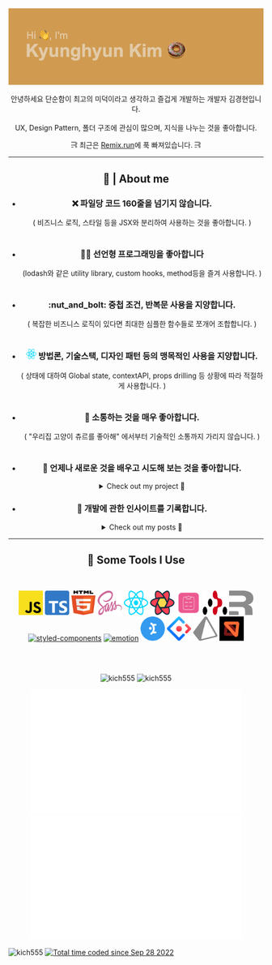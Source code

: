 <img src="pic/readme_header.png" />



<p align='center'>안녕하세요 단순함이 최고의 미덕이라고 생각하고 즐겁게 개발하는 개발자 김경현입니다.
<br/>
<br/>
UX, Design Pattern, 폴더 구조에 관심이 많으며, 지식을 나누는 것을 좋아합니다.
</p>
<p align='center'><img src="icons/remix.svg" alt="remix" width="12" height="12" /> 최근은 <a href="https://remix.run/">Remix.run</a>에 푹 빠져있습니다. <img src="icons/remix.svg" alt="remix" width="12" height="12" /></p>

<hr>
<h2 align='center' >🍩 | About me </h2>


<div id="user-content-toc">
  <ul align='center'>
    <li>
      <h3>❌ 파일당 코드 160줄을 넘기지 않습니다.</h3>
    </li>
    ( 비즈니스 로직, 스타일 등을 JSX와 분리하여 사용하는 것을 좋아합니다. )
    <br/>
    <br/>
    <li>
      <h3>👨‍💻 선언형 프로그래밍을 좋아합니다</h3>
    </li>
    (lodash와 같은 utility library, custom hooks, method등을 즐겨 사용합니다. )
    <br/>
    <br/>
    <li>
      <h3>:nut_and_bolt: 중첩 조건, 반복문 사용을 지양합니다.</h3>
    </li>
    ( 복잡한 비즈니스 로직이 있다면 최대한 심플한 함수들로 쪼개어 조합합니다. )
    <br/>
    <br/>
    <li>
      <h3><img src="icons/react.svg" alt="react" width="20" height="20" /> 방법론, 기술스택, 디자인 패턴 등의 맹목적인 사용을 지양합니다.</h3>
    </li>
    ( 상태에 대하여 Global state, contextAPI, props drilling 등 상황에 따라 적절하게 사용합니다. )
    <br/>
    <br/>
    <li>
      <h3>💬 소통하는 것을 매우 좋아합니다.</h3> 
    </li>
    ( "우리집 고양이 츄르를 좋아해" 에서부터 기술적인 소통까지 가리지 않습니다. )
    <br/>
    <br/>
    <li>
      <h3>🧐 언제나 새로운 것을 배우고 시도해 보는 것을 좋아합니다.</h3>
    </li>
      <details>
      <summary>Check out my project 👀</summary>
        <a href="https://github.com/kich555/Style-Playground">Style Playground<a>
        <a target="_blank" href="https://reactjs.org/"><img src="icons/react.svg" alt="react" width="24" height="24" /></a>
        <a target="_blank" href="https://sass-lang.com/"><img src="icons/sass.svg" alt="sass" width="24" height="24" /></a>
          <br/>
          <br/>
        <a href="https://github.com/kich555/Style-Playground">
          <img src="pic/style-play-ground.gif" width="420" />
        </a>
          <br/>
          <br/>
        <a href="https://github.com/kich555/To-Do-List-with-Remix.run">To Do List with Remix<a>
        <a target="_blank" href="https://www.typescriptlang.org/"><img src="icons/typescript.svg" alt="typescript" width="24" height="24" /></a>
        <a target="_blank" href="https://remix.run/"><img src="icons/remix.svg" alt="remix" width="24" height="24" /></a>
        <a target="_blank" href="https://www.prisma.io/"><img src="icons/prisma.svg" alt="prisma" width="24" height="24" /></a>
        <a size="48" target="_blank" href="https://emotion.sh/docs/introduction"><img src="https://emotion.sh/logo-96x96.png" alt="emotion" width="24" height="24" /></a>
        <a target="_blank" href="https://mantine.dev/"><img src="icons/mantine.svg" alt="mantine" width="24" height="24" /></a>
          <br/>
          <br/>
        <a href="https://github.com/kich555/To-Do-List-with-Remix.run">
          <img src="pic/dnd-todo-list.gif" width="420"/>
        </a>
          <br/>
          <br/>
        <a href="https://congbab.com/">명도소송 웹 서비스 Congbab<a>
        <a target="_blank" href="https://remix.run/"><img src="icons/remix.svg" alt="remix" width="24" height="24" /></a>
        <a size="48" target="_blank" href="https://emotion.sh/docs/introduction"><img src="https://emotion.sh/logo-96x96.png" alt="emotion" width="24" height="24" /></a>
        <a target="_blank" href="https://mantine.dev/"><img src="icons/mantine.svg" alt="mantine" width="24" height="24" /></a>  
          <br/>
          <br/>
        <a href="https://congbab.com/">
          <img src="pic/congbab.gif" width="420"/>
        </a>
          <br/>
          <br/>
        WhiskyNavi Official Web Site 제작중...
          <br/>
          <br/>
          <img src="pic/whiskyNavi.webp" width="420"/>


<a href="https://devpost.com/software/emicus">
<img src="http://sungwoopark.com/images/medhacks/4.gif" height="400"/>
</a>
</details>
    <li>
      <h3>📝 개발에 관한 인사이트를 기록합니다.</h3>
    </li>
      <details>
      <summary>Check out my posts 👀</summary>
      <br/>
      
# link UX에 대하여
[UX에 대하여]: https://kich555.notion.site/UX-a09303b3d2f8497b9250937d86511820

        <li><a href="https://kich555.notion.site/UX-a09303b3d2f8497b9250937d86511820">UX에 대하여<a></li>
      </details>
    <br/>
    <li>
      <h3>📙 제 <a href="https://kich555.notion.site/badec3f62f9341119155fe3b8d494725">이력서</a>입니다. 많관부입니다.</h3>
    </li>
    <br/>
    <li>
      <h3>🎉 Fun Fact: 정말 우리집 고양이는 츄르를 좋아합니다.</h3>
    </li>
  </ul>
</div>

<hr>

<h2 align='center'>🚀 Some Tools I Use</h2>
<br/>
<p align="center">
  <a target="_blank" href="https://aws.amazon.com/ko/what-is/javascript/"><img src="icons/javascript.svg" alt="javascript" width="48" height="48"  /></a>
  <a target="_blank" href="https://www.typescriptlang.org/"><img src="icons/typescript.svg" alt="typescript" width="48" height="48" /></a>
  <a target="_blank" href="https://developer.mozilla.org/en-US/docs/Glossary/HTML5"><img src="icons/html-5.svg" alt="html-5" width="48" height="48" /></a>
  <a target="_blank" href="https://sass-lang.com/"><img src="icons/sass.svg" alt="sass" width="48" height="48" /></a>
  <a target="_blank" href="https://reactjs.org/"><img src="icons/react.svg" alt="react" width="48" height="48" /></a>
  <a target="_blank" href="https://tanstack.com/query/v4"><img src="icons/react-query.svg" alt="react-query" width="48" height="48" /></a>
  <a target="_blank" href="https://react-hook-form.com/"><img src="icons/react-hook-form.svg" alt="react-hook-form" width="48" height="48" /></a>
  <a target="_blank" href="https://reactrouter.com/en/main"><img src="icons/react-router.svg" alt="react-router" width="48" height="48" /></a>
  <a target="_blank" href="https://remix.run/"><img src="icons/remix.svg" alt="remix" width="48" height="48" /></a>
  <a size="48" target="_blank" href="https://styled-components.com/"><img src="https://styled-components.com/logo.png" alt="styled-components" width="48" height="48" /></a>
  <a size="48" target="_blank" href="https://emotion.sh/docs/introduction"><img src="https://emotion.sh/logo-96x96.png" alt="emotion" width="48" height="48" /></a>
  <a target="_blank" href="https://mantine.dev/"><img src="icons/mantine.svg" alt="mantine" width="48" height="48" /></a>
  <a target="_blank" href="https://ant.design/"><img src="icons/ant-design.svg" alt="ant-design" width="48" height="48" /></a>
  <a target="_blank" href="https://www.prisma.io/"><img src="icons/prisma.svg" alt="prisma" width="48" height="48" /></a>
  <a target="_blank" href="https://mswjs.io/"><img src="icons/msw.svg" alt="msw" width="48" height="48" /></a>

  

 
</p>
<br/>
<br/>
<p align='center'>
  <img src = "https://github-readme-stats.vercel.app/api?username=kich555&show_icons=true&theme=bear" alt="kich555" width = 420>
  <img src = "https://github-readme-streak-stats.herokuapp.com?user=kich555&theme=buefy&hide_border=true" alt="kich555" width = 420>
</p>
<p align='center'>
  <img src = "stats/languages.svg" alt="kich555" width = 420>
  <img src = "stats/overview.svg" alt="kich555" width = 420>
</p>

<!--START_SECTION:waka-->
<!--END_SECTION:waka-->

<p>
  <img src="https://visitor-badge.glitch.me/badge?page_id=kich555.kich555" alt="kich555">
  <a href="https://wakatime.com/@30200ac1-28d5-4315-b104- b31a90d0102b">
    <img src="https://wakatime.com/badge/user/30200ac1-28d5-4315-b104-b31a90d0102b.svg" alt="Total time coded since Sep 28 2022" />
  </a>
</p>
